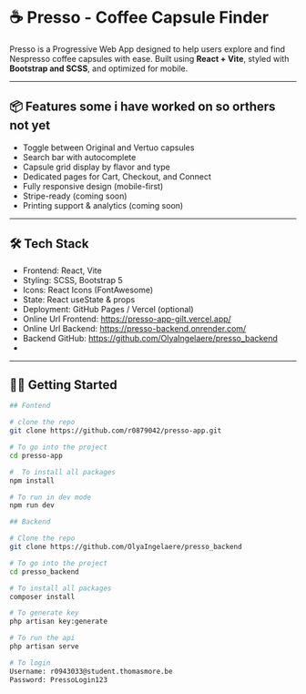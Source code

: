 # ☕ Presso - Coffee Capsule Finder

Presso is a  Progressive Web App designed to help users explore and find Nespresso coffee capsules with ease. Built using **React + Vite**, styled with **Bootstrap and SCSS**, and optimized for mobile.

---

## 📦 Features some i have worked on so orthers not yet 

- Toggle between Original and Vertuo capsules
- Search bar with autocomplete
- Capsule grid display by flavor and type
- Dedicated pages for Cart, Checkout, and Connect
- Fully responsive design (mobile-first)
- Stripe-ready (coming soon)
- Printing support & analytics (coming soon)

---

## 🛠 Tech Stack

- Frontend: React, Vite
- Styling: SCSS, Bootstrap 5
- Icons: React Icons (FontAwesome)
- State: React useState & props
- Deployment: GitHub Pages / Vercel (optional)
- Online Url Frontend: https://presso-app-gilt.vercel.app/
- Online Url Backend: https://presso-backend.onrender.com/
- Backend GitHub: https://github.com/OlyaIngelaere/presso_backend
- 

---

## 🧑‍💻 Getting Started

```bash
## Fontend

# clone the repo
git clone https://github.com/r0879042/presso-app.git

# To go into the project
cd presso-app

#  To install all packages
npm install

# To run in dev mode
npm run dev

## Backend

# Clone the repo
git clone https://github.com/OlyaIngelaere/presso_backend

# To go into the project
cd presso_backend

# To install all packages
composer install

# To generate key
php artisan key:generate

# To run the api
php artisan serve

# To login
Username: r0943033@student.thomasmore.be
Password: PressoLogin123
